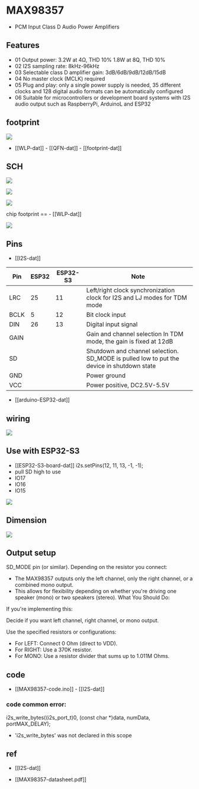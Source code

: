 
# MAX98357

- PCM Input Class D Audio Power Amplifiers

## Features 

- 01 Output power: 3.2W at 4Ω, THD 10% 1.8W at 8Q, THD 10%
- 02 I2S sampling rate: 8kHz-96kHz
- 03 Selectable class D amplifier gain: 3dB/6dB/9dB/12dB/15dB
- 04 No master clock (MCLK) required
- 05 Plug and play: only a single power supply is needed, 35 different clocks and 128 digital audio formats can be automatically configured
- 06 Suitable for microcontrollers or development board systems with I2S audio output such as RaspberryPi, ArduinoL and ESP32

## footprint 

![](2025-10-08-15-42-01.png)

- [[WLP-dat]] - [[QFN-dat]] - [[footprint-dat]]


## SCH

![](2024-12-26-15-18-55.png)

![](2025-01-06-14-05-50.png)

![](2025-07-10-18-22-52.png)

chip footprint == - [[WLP-dat]]



![](2025-10-08-15-41-41.png)

## Pins 

- [[I2S-dat]]

| Pin  | ESP32 | ESP32-S3 | Note                                                                                      |
| ---- | ----- | -------- | ----------------------------------------------------------------------------------------- |
| LRC  | 25    | 11       | Left/right clock synchronization clock for I2S and LJ modes for TDM mode                  |
| BCLK | 5     | 12       | Bit clock input                                                                           |
| DIN  | 26    | 13       | Digital input signal                                                                      |
| GAIN |       |          | Gain and channel selection In TDM mode, the gain is fixed at 12dB                         |
| SD   |       |          | Shutdown and channel selection. SD_MODE is pulled low to put the device in shutdown state |
| GND  |       |          | Power ground                                                                              |
| VCC  |       |          | Power positive, DC2.5V-5.5V                                                               |

- [[arduino-ESP32-dat]]

## wiring 


![](2024-12-26-19-06-13.png)

## Use with ESP32-S3 

- [[ESP32-S3-board-dat]] i2s.setPins(12, 11, 13, -1, -1);
- pull SD high to use 
- IO17
- IO16
- IO15 

![](2025-01-06-15-56-23.png)



## Dimension 

![](2025-01-06-14-15-26.png)

## Output setup 

SD_MODE pin (or similar). Depending on the resistor you connect:

- The MAX98357 outputs only the left channel, only the right channel, or a combined mono output.
- This allows for flexibility depending on whether you're driving one speaker (mono) or two speakers (stereo).
What You Should Do:

If you're implementing this:

Decide if you want left channel, right channel, or mono output.

Use the specified resistors or configurations:

- For LEFT: Connect 0 Ohm (direct to VDD).
- For RIGHT: Use a 370K resistor.
- For MONO: Use a resistor divider that sums up to 1.011M Ohms.


## code 

- [[MAX98357-code.ino]] - [[I2S-dat]]

### code common error: 

i2s_write_bytes((i2s_port_t)0, (const char *)data, numData, portMAX_DELAY);
- 'i2s_write_bytes' was not declared in this scope



## ref 

- [[I2S-dat]] 

- [[MAX98357-datasheet.pdf]]